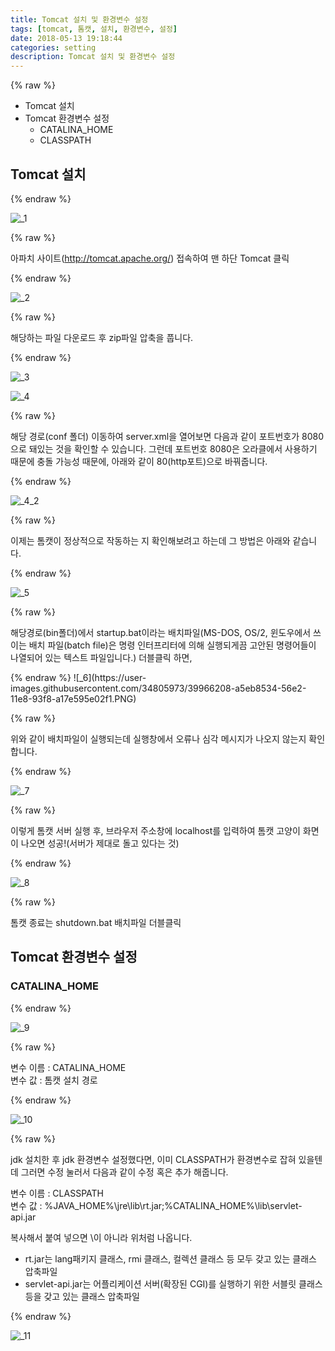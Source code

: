 ```yaml
---
title: Tomcat 설치 및 환경변수 설정
tags: [tomcat, 톰캣, 설치, 환경변수, 설정]
date: 2018-05-13 19:18:44
categories: setting
description: Tomcat 설치 및 환경변수 설정
---
```

{% raw %}
<ul class="order">
	<li>Tomcat 설치</li>
	<li>Tomcat 환경변수 설정
		<ul>
			<li>CATALINA_HOME</li>
			<li>CLASSPATH</li>
		</ul>
	</li>
</ul>
<h2>Tomcat 설치</h2>

{% endraw %}

![_1](https://user-images.githubusercontent.com/34805973/39966202-a4d5bfa2-56e2-11e8-8ef9-4d5177e73904.PNG)


{% raw %}
<p>아파치 사이트(<a href="http://tomcat.apache.org/" target="_blank">http://tomcat.apache.org/</a>) 접속하여 맨 하단 Tomcat 클릭</p>
{% endraw %}

![_2](https://user-images.githubusercontent.com/34805973/39966203-a50341ca-56e2-11e8-929f-d8b1b8c2313a.PNG)

{% raw %}
<p>해당하는 파일 다운로드 후 zip파일 압축을 풉니다.</p>
{% endraw %}

![_3](https://user-images.githubusercontent.com/34805973/39966204-a52e3c68-56e2-11e8-9337-33ffe51e5ba9.PNG)

![_4](https://user-images.githubusercontent.com/34805973/39966205-a5616214-56e2-11e8-8400-ad0fdb86744c.PNG)

{% raw %}
<p>해당 경로(conf 폴더) 이동하여 <span class="highlight">server.xml</span>을 열어보면 다음과 같이 포트번호가 8080으로 돼있는 것을 확인할 수 있습니다. 그런데 <span class="highlight">포트번호 8080은 오라클에서 사용하기 때문에 충돌 가능성 때문에, 아래와 같이 80(http포트)으로 바꿔줍니다.</span></p>
{% endraw %}

![_4_2](https://user-images.githubusercontent.com/34805973/39966206-a58f494a-56e2-11e8-9ec6-e94188b34a0f.PNG)

{% raw %}
<p>이제는 톰캣이 정상적으로 작동하는 지 확인해보려고 하는데 그 방법은 아래와 같습니다.</p>
{% endraw %}

![_5](https://user-images.githubusercontent.com/34805973/39966207-a5bed318-56e2-11e8-9f4e-63969c32659d.PNG)

{% raw %}
<p>해당경로(bin폴더)에서 <span class="highlight">startup.bat</span>이라는 배치파일(MS-DOS, OS/2, 윈도우에서 쓰이는 배치 파일(batch file)은 명령 인터프리터에 의해 실행되게끔 고안된 명령어들이 나열되어 있는 텍스트 파일입니다.) 더블클릭 하면,</p>
{% endraw %}
![_6](https://user-images.githubusercontent.com/34805973/39966208-a5eb8534-56e2-11e8-93f8-a17e595e02f1.PNG)

{% raw %}
<p>위와 같이 배치파일이 실행되는데 실행창에서 오류나 심각 메시지가 나오지 않는지 확인합니다.</p>
{% endraw %}

![_7](https://user-images.githubusercontent.com/34805973/39966209-a62b331e-56e2-11e8-8d18-7c332479c866.PNG)

{% raw %}
<p>이렇게 톰캣 서버 실행 후, 브라우저 주소창에 <span class="highlight">localhost</span>를 입력하여 <span class="highlight">톰캣 고양이 화면이 나오면 성공!(서버가 제대로 돌고 있다는 것)</span></p>
{% endraw %}

![_8](https://user-images.githubusercontent.com/34805973/39966210-a66acac4-56e2-11e8-8ee5-12e3e191109f.PNG)

{% raw %}
<p>톰캣 종료는 <span class="highlight">shutdown.bat</span> 배치파일 더블클릭</p>

<h2>Tomcat 환경변수 설정</h2>
<h3>CATALINA_HOME</h3>
{% endraw %}

![_9](https://user-images.githubusercontent.com/34805973/39966211-a6aa6698-56e2-11e8-9beb-ae1a8cc49377.PNG)

{% raw %}
<p>변수 이름 : CATALINA_HOME <br> 변수 값 : 톰캣 설치 경로</p>
{% endraw %}

![_10](https://user-images.githubusercontent.com/34805973/39966212-a6d35a94-56e2-11e8-990c-3be0d56d191e.PNG)

{% raw %}
<p>jdk 설치한 후 jdk 환경변수 설정했다면, 이미 CLASSPATH가 환경변수로 잡혀 있을텐데 그러면 수정 눌러서 다음과 같이 수정 혹은 추가 해줍니다.</p>
<p>변수 이름 : CLASSPATH <br> 변수 값 : %JAVA_HOME%\jre\lib\rt.jar;%CATALINA_HOME%\lib\servlet-api.jar</p>
<p>복사해서 붙여 넣으면 \이 아니라 위처럼 나옵니다.</p>
<ul>
	<li>rt.jar는 lang패키지 클래스, rmi 클래스, 컬렉션 클래스 등 모두 갖고 있는 클래스 압축파일</li>
	<li>servlet-api.jar는 어플리케이션 서버(확장된 CGI)를 실행하기 위한 서블릿 클래스 등을 갖고 있는 클래스 압축파일</li>
</ul>
{% endraw %}

![_11](https://user-images.githubusercontent.com/34805973/39966408-3ac1daf2-56e6-11e8-8398-f495e06caf5e.PNG)






